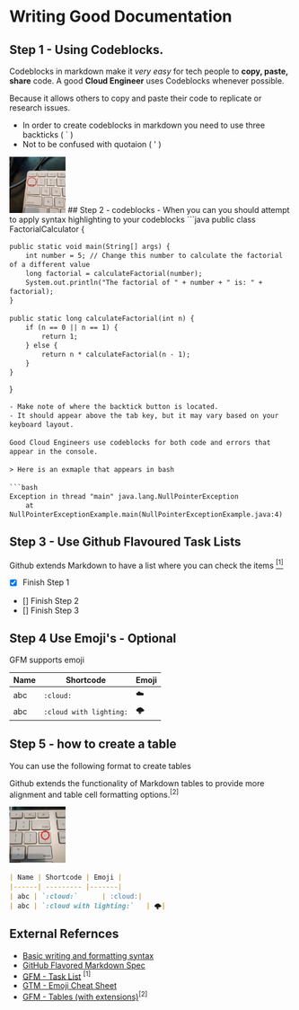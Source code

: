 # Writing Good Documentation

## Step 1  - Using Codeblocks.

Codeblocks in markdown make it *very easy* for tech people to **copy, paste, share** code.
A good __Cloud Engineer__ uses Codeblocks whenever possible.

Because it allows others to copy and paste their code to replicate or research issues.

- In order to create codeblocks in markdown you need to use three backticks ( ` ) 
- Not to be confused with quotaion ( ' )
<img width="100px" src="assets/backtick-key.jpg"/>
## Step 2 - codeblocks
- When you can you should attempt to apply syntax highlighting to your codeblocks
```java
public class FactorialCalculator {

    public static void main(String[] args) {
        int number = 5; // Change this number to calculate the factorial of a different value
        long factorial = calculateFactorial(number);
        System.out.println("The factorial of " + number + " is: " + factorial);
    }

    public static long calculateFactorial(int n) {
        if (n == 0 || n == 1) {
            return 1;
        } else {
            return n * calculateFactorial(n - 1);
        }
    }
}
```
- Make note of where the backtick button is located.
- It should appear above the tab key, but it may vary based on your keyboard layout.

Good Cloud Engineers use codeblocks for both code and errors that appear in the console. 

> Here is an exmaple that appears in bash

```bash
Exception in thread "main" java.lang.NullPointerException
    at NullPointerExceptionExample.main(NullPointerExceptionExample.java:4)
```
## Step 3 - Use Github Flavoured Task Lists
Github extends Markdown to have a list where you can check the items [<sup>[1]</sup>](#external-refernces)

- [x] Finish Step 1
- [] Finish Step 2
- [] Finish Step 3

## Step 4 Use Emoji's - Optional
GFM supports emoji

| Name | Shortcode | Emoji |
|------| --------- |-------|
| abc | `:cloud:`      | :cloud:|
| abc | `:cloud with lighting:`   | 🌩️|


## Step 5 - how to create a table 

You can use the following format to create tables

Github extends the functionality of Markdown tables to provide more alignment and table cell formatting options.<sup>[2]</sup>

<img width="100px" src="assets\pipe-char.jpg" />

```md
| Name | Shortcode | Emoji |
|------| --------- |-------|
| abc | `:cloud:`      | :cloud:|
| abc | `:cloud with lighting:`   | 🌩️|
```

## External Refernces

- [Basic writing and formatting syntax](https://docs.github.com/en/get-started/writing-on-github/getting-started-with-writing-and-formatting-on-github/basic-writing-and-formatting-syntax) 
- [GitHub Flavored Markdown Spec](https://github.github.com/gfm/)
- [GFM - Task List](https://docs.github.com/en/get-started/writing-on-github/getting-started-with-writing-and-formatting-on-github/basic-writing-and-formatting-syntax#task-lists) <sup>[1]</sup>
- [GTM - Emoji Cheat Sheet](https://github.com/ikatyang/emoji-cheat-sheet)
- [GFM - Tables (with extensions)](https://github.github.com/gfm/#tables-extension-)<sup>[2]</sup>

  



